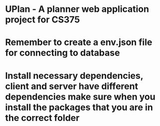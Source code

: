 # UPlan - A planner web application project for CS375
# Remember to create a env.json file for connecting to database
# Install necessary dependencies, client and server have different dependencies make sure when you install the packages that you are in the correct folder
